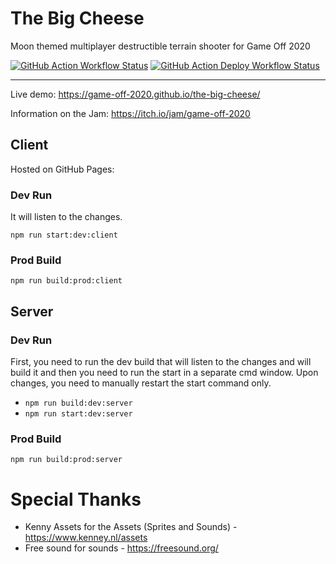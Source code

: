 # The Big Cheese

Moon themed multiplayer destructible terrain shooter for Game Off 2020

[![GitHub Action Workflow Status][github-actions-workflow-image]][github-actions-workflow-url]
[![GitHub Action Deploy Workflow Status][github-actions-deploy-workflow-image]][github-actions-deploy-workflow-url]

---

Live demo: https://game-off-2020.github.io/the-big-cheese/

Information on the Jam: https://itch.io/jam/game-off-2020


## Client

Hosted on GitHub Pages: 

### Dev Run

It will listen to the changes.

`npm run start:dev:client`

### Prod Build

`npm run build:prod:client`

## Server


### Dev Run

First, you need to run the dev build that will listen to the changes and will build it and then you need to run the start in a separate cmd window. Upon changes, you need to manually restart the start command only.

-  `npm run build:dev:server`
-  `npm run start:dev:server`

### Prod Build

`npm run build:prod:server`

[github-actions-workflow-image]: https://github.com/Game-Off-2020/the-big-cheese/workflows/Default/badge.svg
[github-actions-workflow-url]: https://github.com/Game-Off-2020/the-big-cheese/actions

[github-actions-deploy-workflow-image]: https://github.com/Game-Off-2020/the-big-cheese/workflows/Deploy/badge.svg
[github-actions-deploy-workflow-url]: https://github.com/Game-Off-2020/the-big-cheese/actions

# Special Thanks

- Kenny Assets for the Assets (Sprites and Sounds) - https://www.kenney.nl/assets
- Free sound for sounds - https://freesound.org/
